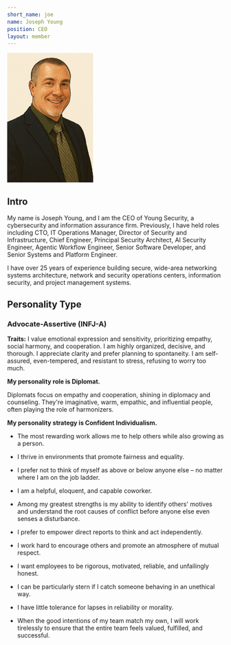 ```yaml
---
short_name: joe
name: Joseph Young
position: CEO
layout: member
---
```


<img src="/assets/images/ChatGPT%20Image%20Mar%2030,%202025,%2012_15_16%20AM.png" alt="Joseph Young" width="200">

## Intro

My name is Joseph Young, and I am the CEO of Young Security, a cybersecurity and information assurance firm. Previously, I have held roles including CTO, IT Operations Manager, Director of Security and Infrastructure, Chief Engineer, Principal Security Architect, AI Security Engineer, Agentic Workflow Engineer, Senior Software Developer, and Senior Systems and Platform Engineer.

I have over 25 years of experience building secure, wide-area networking systems architecture, network and security operations centers, information security, and project management systems.

## Personality Type

### Advocate-Assertive (INFJ-A)

**Traits:** I value emotional expression and sensitivity, prioritizing empathy, social harmony, and cooperation. I am highly organized, decisive, and thorough. I appreciate clarity and prefer planning to spontaneity. I am self-assured, even-tempered, and resistant to stress, refusing to worry too much.

**My personality role is Diplomat.**

Diplomats focus on empathy and cooperation, shining in diplomacy and counseling. They're imaginative, warm, empathic, and influential people, often playing the role of harmonizers.

**My personality strategy is Confident Individualism.**

- The most rewarding work allows me to help others while also growing as a person.

- I thrive in environments that promote fairness and equality.

- I prefer not to think of myself as above or below anyone else – no matter where I am on the job ladder.

- I am a helpful, eloquent, and capable coworker.

- Among my greatest strengths is my ability to identify others' motives and understand the root causes of conflict before anyone else even senses a disturbance.

- I prefer to empower direct reports to think and act independently.

- I work hard to encourage others and promote an atmosphere of mutual respect.

- I want employees to be rigorous, motivated, reliable, and unfailingly honest.

- I can be particularly stern if I catch someone behaving in an unethical way.

- I have little tolerance for lapses in reliability or morality.

- When the good intentions of my team match my own, I will work tirelessly to ensure that the entire team feels valued, fulfilled, and successful.
